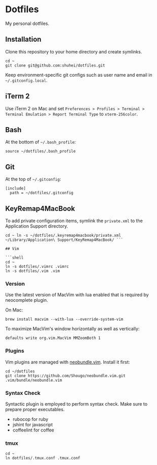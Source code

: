 # Dotfiles

My personal dotfiles.

## Installation

Clone this repository to your home directory and create symlinks.

```shell
cd ~
git clone git@github.com:shuhei/dotfiles.git
```

Keep environment-specific git configs such as user name and email in `~/.gitconfig.local`.

## iTerm 2

Use iTerm 2 on Mac and set `Preferences > Profiles > Terminal > Terminal Emulation > Report Terminal Type` to `xterm-256color`.

## Bash

At the bottom of `~/.bash_profile`:

```shell
source ~/dotfiles/.bash_profile
```

## Git

At the top of `~/.gitconfig`:

```
[include]
  path = ~/dotfiles/.gitconfig
```

## KeyRemap4MacBook

To add private configuration items, symlink the `private.xml` to the Application Support directory.

```shell
cd ~ ln -s ~/dotfiles/.keyremap4macbook/private.xml ~/Library/Application\ Support/KeyRemap4MacBook/ ```

## Vim

```shell
cd ~
ln -s dotfiles/.vimrc .vimrc
ln -s dotfiles/.vim .vim
```

### Version

Use the latest version of MacVim with lua enabled that is required by neocomplete plugin.

On Mac:

```shell
brew install macvim --with-lua --override-system-vim
```

To maximize MacVim's window horizontally as well as vertically:

```shell
defaults write org.vim.MacVim MMZoomBoth 1
```

### Plugins

Vim plugins are managed with [neobundle.vim](https://github.com/Shougo/neobundle.vim). Install it first:

```shell
cd ~/dotfiles
git clone https://github.com/Shougo/neobundle.vim.git .vim/bundle/neobundle.vim
```

### Syntax Check

Syntactic plugin is employed to perform syntax check. Make sure to prepare proper executables.

- rubocop for ruby
- jshint for javascript
- coffeelint for coffee

### tmux

```shell
cd ~
ln dotfiles/.tmux.conf .tmux.conf
```
